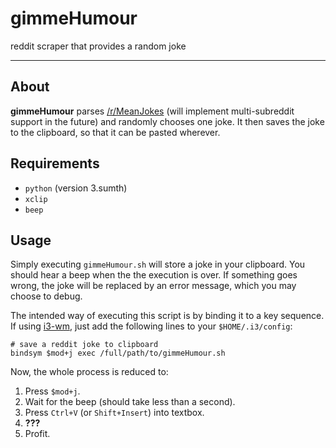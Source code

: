 # gimmeHumour
reddit scraper that provides a random joke

<hr>

## About
**gimmeHumour** parses [/r/MeanJokes](https://www.reddit.com/r/MeanJokes) (will implement multi-subreddit support in the future) and randomly chooses one joke. 
It then saves the joke to the clipboard, so that it can be pasted wherever.

## Requirements
* `python` (version 3.sumth)
* `xclip`
* `beep`

## Usage
Simply executing `gimmeHumour.sh` will store a joke in your clipboard. You should hear a beep when the the execution is over. If something goes wrong, the joke will be replaced by an error message, which you may choose to debug.

The intended way of executing this script is by binding it to a key sequence. If using [i3-wm](https://i3wm.org/), just add the following lines to your `$HOME/.i3/config`:

```
# save a reddit joke to clipboard
bindsym $mod+j exec /full/path/to/gimmeHumour.sh
```

Now, the whole process is reduced to:

1. Press `$mod+j`.
2. Wait for the beep (should take less than a second).
3. Press `Ctrl+V` (or `Shift+Insert`) into textbox.
4. **???**
5. Profit.
